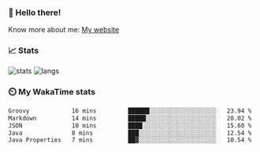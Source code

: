 ### 👋 Hello there!

Know more about me: [My website](https://onlyra1n.top)


### 📈 Stats

![stats](https://github-readme-stats.vercel.app/api?username=Fiz-Victor&theme=dracula&show_icons=true)
![langs](https://github-readme-stats.vercel.app/api/top-langs/?username=Fiz-Victor&theme=dracula&layout=compact)

### ⏲️ My WakaTime stats

<!--START_SECTION:waka-->

```txt
Groovy            16 mins         ██████░░░░░░░░░░░░░░░░░░░   23.94 %
Markdown          14 mins         █████░░░░░░░░░░░░░░░░░░░░   20.02 %
JSON              10 mins         ████░░░░░░░░░░░░░░░░░░░░░   15.60 %
Java              8 mins          ███░░░░░░░░░░░░░░░░░░░░░░   12.54 %
Java Properties   7 mins          ██▓░░░░░░░░░░░░░░░░░░░░░░   10.54 %
```

<!--END_SECTION:waka-->
